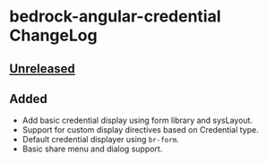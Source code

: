 # bedrock-angular-credential ChangeLog

## [Unreleased]

## Added
- Add basic credential display using form library and sysLayout.
- Support for custom display directives based on Credential type.
- Default credential displayer using `br-form`.
- Basic share menu and dialog support.

[Unreleased]: https://github.com/digitalbazaar/bedrock-angular-resource/compare/0.0.0...HEAD
